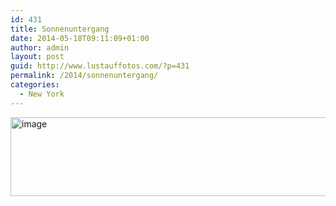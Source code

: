 ```yaml
---
id: 431
title: Sonnenuntergang
date: 2014-05-18T09:11:09+01:00
author: admin
layout: post
guid: http://www.lustauffotos.com/?p=431
permalink: /2014/sonnenuntergang/
categories:
  - New York
---
```

[<img class="aligncenter wp-image-432 " src="http://www.lustauffotos.com/files/2014/05/image-1024x221.jpeg" alt="image" width="583" height="126" srcset="http://www.lustauffotos.com/files/2014/05/image-1024x221.jpeg 1024w, http://www.lustauffotos.com/files/2014/05/image-300x64.jpeg 300w" sizes="(max-width: 583px) 100vw, 583px" />](http://www.lustauffotos.com/files/2014/05/image.jpeg)